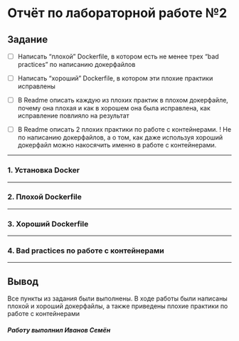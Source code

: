 # Отчёт по лабораторной работе №2

## Задание
- [ ] Написать “плохой” Dockerfile, в котором есть не менее трех “bad practices” по написанию докерфайлов
- [ ] Написать “хороший” Dockerfile, в котором эти плохие практики исправлены
- [ ] В Readme описать каждую из плохих практик в плохом докерфайле, почему она плохая и как в хорошем она была исправлена, как исправление повлияло на результат
- [ ] В Readme описать 2 плохих практики по работе с контейнерами. ! Не по написанию докерфайлов, а о том, как даже используя хороший докерфайл можно накосячить именно в работе с контейнерами.


---

### 1. Установка Docker


---

### 2. Плохой Dockerfile


---

### 3. Хороший Dockerfile

---

### 4. Bad practices по работе с контейнерами


---

## Вывод
Все пункты из задания были выполнены. В ходе работы были написаны плохой и хороший докерфайлы, а также приведены плохие практики по работе с контейнерами 

##### Работу выполнил Иванов Семён
